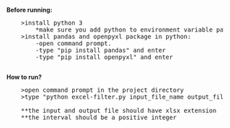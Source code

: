 <b>Before running: </b>
<pre>
	>install python 3
		*make sure you add python to environment variable path
	>install pandas and openpyxl package in python:
		-open command prompt.
		-type "pip install pandas" and enter
		-type "pip install openpyxl" and enter
		
</pre>
<b>How to run?</b>
<pre>
	>open command prompt in the project directory
	>type "python excel-filter.py input_file_name output_file name interval"
	
	**the input and output file should have xlsx extension
	**the interval should be a positive integer
</pre>
